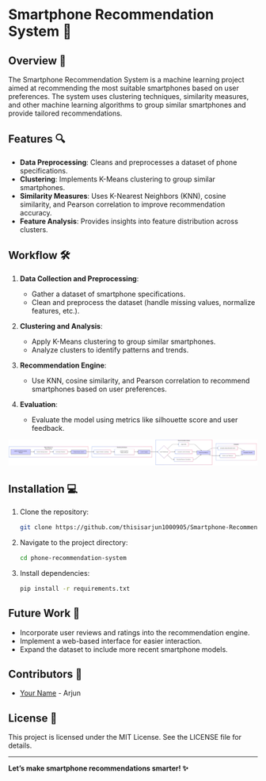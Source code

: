 # Smartphone Recommendation System 📱

## Overview 🌟
The Smartphone Recommendation System is a machine learning project aimed at recommending the most suitable smartphones based on user preferences. The system uses clustering techniques, similarity measures, and other machine learning algorithms to group similar smartphones and provide tailored recommendations.

## Features 🔍
- **Data Preprocessing**: Cleans and preprocesses a dataset of phone specifications.
- **Clustering**: Implements K-Means clustering to group similar smartphones.
- **Similarity Measures**: Uses K-Nearest Neighbors (KNN), cosine similarity, and Pearson correlation to improve recommendation accuracy.
- **Feature Analysis**: Provides insights into feature distribution across clusters.


## Workflow 🛠️

1. **Data Collection and Preprocessing**:
   - Gather a dataset of smartphone specifications.
   - Clean and preprocess the dataset (handle missing values, normalize features, etc.).

2. **Clustering and Analysis**:
   - Apply K-Means clustering to group similar smartphones.
   - Analyze clusters to identify patterns and trends.

3. **Recommendation Engine**:
   - Use KNN, cosine similarity, and Pearson correlation to recommend smartphones based on user preferences.

4. **Evaluation**:
   - Evaluate the model using metrics like silhouette score and user feedback.

![Workflow Diagram](https://github.com/thisisarjun100905/Smartphone-Recommendation-System/blob/main/Untitled%20diagram-2024-12-23-165154.png?raw=true)

## Installation 💻

1. Clone the repository:
   ```bash
   git clone https://github.com/thisisarjun1000905/Smartphone-Recommendation-System.git
   ```
2. Navigate to the project directory:
   ```bash
   cd phone-recommendation-system
   ```
3. Install dependencies:
   ```bash
   pip install -r requirements.txt
   ```
## Future Work 🚀
- Incorporate user reviews and ratings into the recommendation engine.
- Implement a web-based interface for easier interaction.
- Expand the dataset to include more recent smartphone models.

## Contributors 🤝
- [Your Name](https://github.com/yourusername) - Arjun
## License 📜
This project is licensed under the MIT License. See the LICENSE file for details.

---

**Let’s make smartphone recommendations smarter! ✨**

